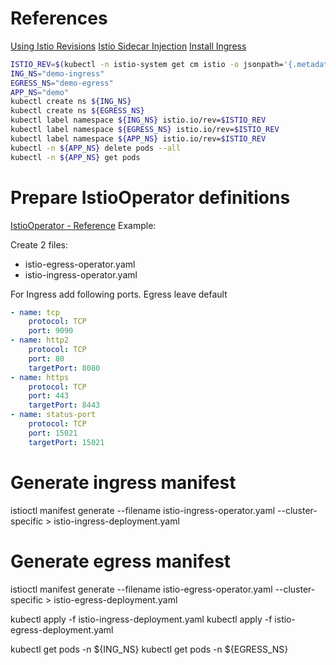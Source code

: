 # References
[Using Istio Revisions](https://istio.io/latest/blog/2021/revision-tags/)
[Istio Sidecar Injection](https://istio.io/latest/docs/setup/additional-setup/sidecar-injection/)
[Install Ingress](https://istio.io/latest/docs/setup/additional-setup/gateway/)

```bash
ISTIO_REV=$(kubectl -n istio-system get cm istio -o jsonpath='{.metadata.labels.istio\.io\/rev}')
ING_NS="demo-ingress"
EGRESS_NS="demo-egress"
APP_NS="demo"
kubectl create ns ${ING_NS}
kubectl create ns ${EGRESS_NS}
kubectl label namespace ${ING_NS} istio.io/rev=$ISTIO_REV
kubectl label namespace ${EGRESS_NS} istio.io/rev=$ISTIO_REV
kubectl label namespace ${APP_NS} istio.io/rev=$ISTIO_REV
kubectl -n ${APP_NS} delete pods --all
kubectl -n ${APP_NS} get pods
```


# Prepare IstioOperator definitions

[IstioOperator - Reference](https://istio.io/latest/docs/reference/config/istio.operator.v1alpha1/#GatewaySpec)
Example:


Create 2 files:
- istio-egress-operator.yaml
- istio-ingress-operator.yaml

For Ingress add following ports. Egress leave default
```yaml
- name: tcp
    protocol: TCP
    port: 9090
- name: http2
    protocol: TCP
    port: 80
    targetPort: 8080
- name: https
    protocol: TCP
    port: 443
    targetPort: 8443
- name: status-port
    protocol: TCP
    port: 15021
    targetPort: 15021

```

# Generate ingress manifest
istioctl manifest generate --filename istio-ingress-operator.yaml --cluster-specific > istio-ingress-deployment.yaml

# Generate egress manifest
istioctl manifest generate --filename istio-egress-operator.yaml --cluster-specific > istio-egress-deployment.yaml

kubectl apply -f istio-ingress-deployment.yaml
kubectl apply -f istio-egress-deployment.yaml

kubectl get pods -n ${ING_NS}
kubectl get pods -n ${EGRESS_NS}
```